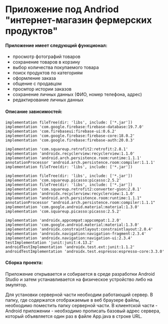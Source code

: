 # Приложение под Andriod "интернет-магазин фермерских продуктов"
#### Приложение имеет следующий функционал:
- просмотр фотографий товаров
- сохранение товаров в корзину
- выбор количества покупаемого товара
- поиск продуктов по категориям
- оформление заказа
- общение с продавцом
- просмтор истории заказов
- cохранение личных данных (ФИО, номер телефона, адрес)
- редактирование личных данных


#### Описание зависимостей:
    implementation fileTree(dir: 'libs', include: ['*.jar'])
    implementation 'com.google.firebase:firebase-database:19.7.0'
    implementation 'com.firebaseui:firebase-ui:0.6.2'
    implementation 'com.google.firebase:firebase-core:18.0.2'
    implementation 'com.google.firebase:firebase-auth:20.0.3'

    implementation 'com.squareup.retrofit2:retrofit:2.8.1'
    implementation 'androidx.recyclerview:recyclerview:1.1.0'
    implementation 'android.arch.persistence.room:runtime:1.1.1'
    annotationProcessor 'android.arch.persistence.room:compiler:1.1.1'
    implementation fileTree(dir: 'libs', include: ['*.jar'])

    implementation fileTree(dir: 'libs', include: ['*.jar'])
    implementation 'com.squareup.picasso:picasso:2.5.2'
    implementation fileTree(dir: 'libs', include: ['*.jar'])
    implementation 'com.squareup.retrofit2:converter-gson:2.8.1'
    implementation 'androidx.recyclerview:recyclerview:1.1.0'
    implementation "android.arch.persistence.room:runtime:1.1.1"
    annotationProcessor "android.arch.persistence.room:compiler:1.1.1"
    implementation 'com.google.android.material:material:1.3.0'
    implementation 'com.squareup.picasso:picasso:2.5.2'

    implementation 'androidx.appcompat:appcompat:1.2.0'
    implementation 'com.google.android.material:material:1.3.0'
    implementation 'androidx.constraintlayout:constraintlayout:2.0.4'
    implementation 'androidx.navigation:navigation-fragment:2.3.4'
    implementation 'androidx.navigation:navigation-ui:2.3.4'
    testImplementation 'junit:junit:4.13.2'
    androidTestImplementation 'androidx.test.ext:junit:1.1.2'
    androidTestImplementation 'androidx.test.espresso:espresso-core:3.3.0'
    
#### Сборка проекта:
Приложение открывается и собирается в среде разработки Android Studio 
и затем устанавливается на физическое устройство либо на эмулятор.

Для установки серверной части необходим работающий сервер. 
В папку,  где содержатся отображаемые в веб браузере файлы, 
необходимо поместить папку серверной части. 
В клиентской части - Android приложении - необходимо прописать базовый адрес сервера, 
который объявляется один раз в файле App.java в строке URL.

